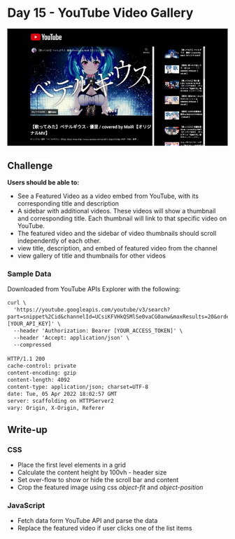 # Day 15 - YouTube Video Gallery

![Advent of JavaScript](screen.gif)

## Challenge

**Users should be able to:**

-   See a Featured Video as a video embed from YouTube, with its corresponding title and description
-   A sidebar with additional videos. These videos will show a thumbnail and corresponding title. Each thumbnail will link to that specific video on YouTube.
-   The featured video and the sidebar of video thumbnails should scroll independently of each other.
-   view title, description, and embed of featured video from the channel
-   view gallery of title and thumbnails for other videos

### Sample Data

Downloaded from YouTube APIs Explorer with the following: 

```
curl \
  'https://youtube.googleapis.com/youtube/v3/search?part=snippet%2Cid&channelId=UCsiKFVHkQSMlSe0vaCG0anw&maxResults=20&order=date&key=[YOUR_API_KEY]' \
  --header 'Authorization: Bearer [YOUR_ACCESS_TOKEN]' \
  --header 'Accept: application/json' \
  --compressed

HTTP/1.1 200 
cache-control: private
content-encoding: gzip
content-length: 4092
content-type: application/json; charset=UTF-8
date: Tue, 05 Apr 2022 18:02:57 GMT
server: scaffolding on HTTPServer2
vary: Origin, X-Origin, Referer

```

## Write-up

### CSS

-   Place the first level elements in a grid
-   Calculate the content height by 100vh - header size
-   Set over-flow to show or hide the scroll bar and content
-   Crop the featured image using css *object-fit* and *object-position*

### JavaScript

-   Fetch data form YouTube API and parse the data
-   Replace the featured video if user clicks one of the list items

